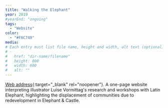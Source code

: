 ```yaml
---
title: "Walking the Elephant"
year: 2019
#yearEnd: "ongoing"
tags: 
  - "Website"
color: 
  - "#F6C740"
media: 
# Each entry must list file name, height and width, alt text (optional)
# -
#   href: "dir-name/filename"
#   height: 800
#   width: 600
#   alt: ""
---
```

[Web address](https://latinelephant.org/walkingtheelephant/){:target="_blank" rel="noopener"}.
A one-page website interpreting illustrator Luise Vormittag's research and workshops with Latin Elephant, highlighting the displacement of communities due to redevelopment in Elephant & Castle.
